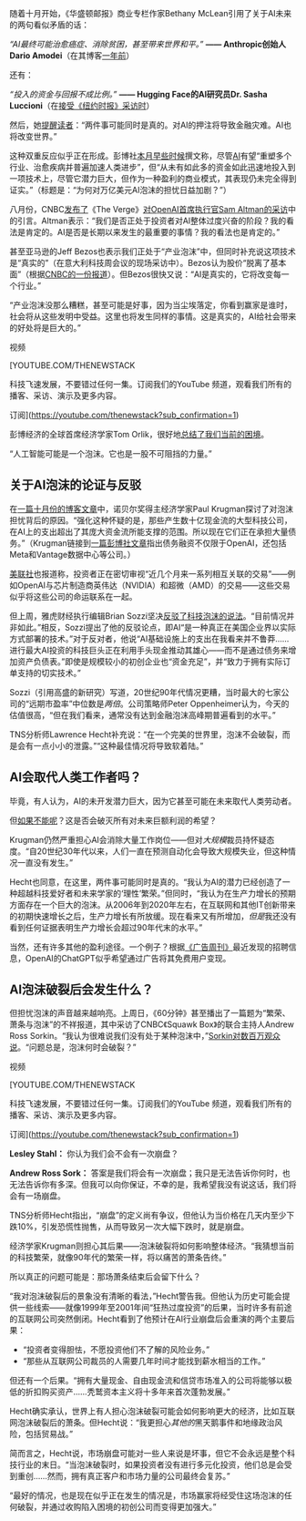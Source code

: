 随着十月开始，《华盛顿邮报》商业专栏作家Bethany McLean引用了关于AI未来的两句看似矛盾的话：

*“AI最终可能治愈癌症、消除贫困，甚至带来世界和平。”*
**—— Anthropic创始人Dario Amodei**（在其博客[一年前](https://www.darioamodei.com/essay/machines-of-loving-grace)）

还有：

*“投入的资金与回报不成比例。”*
**—— Hugging Face的AI研究员Dr. Sasha Luccioni**（在[接受《纽约时报》采访时](https://www.nytimes.com/2025/09/16/technology/what-exactly-are-ai-companies-trying-to-build-heres-a-guide.html)）

然后，她[提醒读者](https://www.msn.com/en-us/health/other/ai-will-trigger-financial-calamity-it-ll-also-remake-world/ar-AA1NNbhn)：“两件事可能同时是真的。对AI的押注将导致金融灾难。AI也将改变世界。”

这种双重反应似乎正在形成。彭博社[本月早些时候](https://finance.yahoo.com/news/why-fears-trillion-dollar-ai-130008034.html)撰文称，尽管[AI](https://thenewstack.io/ai/)有望“重塑多个行业、治愈疾病并普遍加速人类进步”，但“从未有如此多的资金如此迅速地投入到一项技术上，尽管它潜力巨大，但作为一种盈利的商业模式，其表现仍未完全得到证实。”（标题是：“为何对万亿美元AI泡沫的担忧日益加剧？”）

八月份，CNBC[发布了](https://www.cnbc.com/2025/08/18/openai-sam-altman-warns-ai-market-is-in-a-bubble.html)《The Verge》[对OpenAI首席执行官Sam Altman的采访](https://www.theverge.com/command-line-newsletter/759897/sam-altman-chatgpt-openai-social-media-google-chrome-interview)中的引言。Altman表示：“我们是否正处于投资者对AI整体过度兴奋的阶段？我的看法是肯定的。AI是否是长期以来发生的最重要的事情？我的看法也是肯定的。”

甚至亚马逊的Jeff Bezos也表示我们正处于“产业泡沫”中，但同时补充说这项技术是“真实的”（在意大利科技周会议的现场采访中）。Bezos认为股价“脱离了基本面”（根据[CNBC的一份报道](https://www.cnbc.com/2025/10/03/jeff-bezos-ai-in-an-industrial-bubble-but-society-to-benefit.html)）。但Bezos很快又说：“AI是真实的，它将改变每一个行业。”

“产业泡沫没那么糟糕，甚至可能是好事，因为当尘埃落定，你看到赢家是谁时，社会将从这些发明中受益。这里也将发生同样的事情。这是真实的，AI给社会带来的好处将是巨大的。”

视频

[YOUTUBE.COM/THENEWSTACK

科技飞速发展，不要错过任何一集。订阅我们的YouTube
频道，观看我们所有的播客、采访、演示及更多内容。

订阅](https://youtube.com/thenewstack?sub_confirmation=1)

彭博经济的全球首席经济学家Tom Orlik，很好地[总结了我们当前的困境](https://finance.yahoo.com/news/stock-bubble-dread-grips-central-200000324.html)。

“人工智能可能是一个泡沫。它也是一股不可阻挡的力量。”

## 关于AI泡沫的论证与反驳

在[一篇十月份的博客文章](https://paulkrugman.substack.com/p/why-arent-we-partying-like-its-1999)中，诺贝尔奖得主经济学家Paul Krugman探讨了对泡沫担忧背后的原因。“强化这种怀疑的是，那些产生数十亿现金流的大型科技公司，在AI上的支出超出了其庞大资金流所能支撑的范围。所以现在它们正在承担大量债务。”（Krugman链接到[一篇彭博社文章](https://finance.yahoo.com/news/why-fears-trillion-dollar-ai-130008034.html)指出债务融资不仅限于OpenAI，还包括Meta和Vantage数据中心等公司。）

[美联社](https://apnews.com/article/ai-bubble-warnings-bank-of-england-imf-b15e54f6d06992371ee39b27f4e6da3a)也报道称，投资者正在密切审视“近几个月来一系列相互关联的交易”——例如OpenAI与芯片制造商英伟达（NVIDIA）和超微（AMD）的交易——这些交易似乎将这些公司的命运联系在一起。

但上周，雅虎财经执行编辑Brian Sozzi坚决[反驳了科技泡沫的说法](https://finance.yahoo.com/news/is-the-ai-stock-bubble-about-to-explode-123014740.html)。“目前情况并非如此。”相反，Sozzi提出了他的反驳论点，即AI“是一种真正在美国企业界以实际方式部署的技术。”对于反对者，他说“AI基础设施上的支出在我看来并不鲁莽……进行最大AI投资的科技巨头正在利用手头现金推动其雄心——而不是通过债务来增加资产负债表。”即使是规模较小的初创企业也“资金充足”，并“致力于拥有实际订单支持的切实技术。”

Sozzi（引用高盛的新研究）写道，20世纪90年代情况更糟，当时最大的七家公司的“远期市盈率”中位数是*两倍*。公司策略师Peter Oppenheimer认为，今天的估值很高，“但在我们看来，通常没有达到金融泡沫高峰期普遍看到的水平。”

TNS分析师Lawrence Hecht补充说：“在一个完美的世界里，泡沫不会破裂，而是会有一点小小的泄露。”“这种最佳情况将导致软着陆。”

## AI会取代人类工作者吗？

毕竟，有人认为，AI的未开发潜力巨大，因为它甚至可能在未来取代人类劳动者。

但[如果不能呢](https://thenewstack.io/how-solid-is-ed-zitrons-case-against-generative-ai/)？这是否会破灭所有对未来巨额利润的希望？

Krugman仍然严重担心AI会消除大量工作岗位——但对*大规模*裁员持怀疑态度。“自20世纪30年代以来，人们一直在预测自动化会导致大规模失业，但这种情况一直没有发生。”

Hecht也同意，在这里，两件事可能同时是真的。“我认为AI的潜力已经创造了一种超越科技爱好者和未来学家的‘理性’繁荣。”但同时，“我认为在生产力增长的预期方面存在一个巨大的泡沫。从2006年到2020年左右，在互联网和其他IT创新带来的初期快速增长之后，生产力增长有所放缓。现在看来又有所增加，*但是*我还没有看到任何证据表明生产力增长会超过90年代末的水平。”

当然，还有许多其他的盈利途径。一个例子？根据[《广告周刊》](https://www.adweek.com/media/openai-chatgpt-ads-job-listing-marketing-platform/)最近发现的招聘信息，OpenAI的ChatGPT似乎希望通过广告将其免费用户变现。

## AI泡沫破裂后会发生什么？

但担忧泡沫的声音越来越响亮。上周日，《60分钟》甚至播出了一篇题为“繁荣、萧条与泡沫”的不祥报道，其中采访了CNBC《Squawk Box》的联合主持人Andrew Ross Sorkin。“我认为很难说我们没有处于某种泡沫中，”[Sorkin对数百万观众说](https://www.cbsnews.com/news/ai-boom-propping-up-economy-as-some-guardrails-coming-off-andrew-ross-sorkin-60-minutes-transcript/)。“问题总是，泡沫何时会破裂？”

视频

[YOUTUBE.COM/THENEWSTACK

科技飞速发展，不要错过任何一集。订阅我们的YouTube
频道，观看我们所有的播客、采访、演示及更多内容。

订阅](https://youtube.com/thenewstack?sub_confirmation=1)

**Lesley Stahl：** 你认为我们会不会有一次崩盘？

**Andrew Ross Sork：** 答案是我们将会有一次崩盘；我只是无法告诉你何时，也无法告诉你有多深。但我可以向你保证，不幸的是，我希望我没有说这话，我们将会有一场崩盘。

TNS分析师Hecht指出，“崩盘”的定义尚有争议，但他认为当价格在几天内至少下跌10%，引发恐慌性抛售，从而导致另一次大幅下跌时，就是崩盘。

经济学家Krugman则担心其后果——泡沫破裂将如何影响整体经济。“我猜想当前的科技繁荣，就像90年代的繁荣一样，将以痛苦的萧条告终。”

所以真正的问题可能是：那场萧条结束后会留下什么？

“我对泡沫破裂后的景象没有清晰的看法，”Hecht警告我。但他认为历史可能会提供一些线索——就像1999年至2001年间“狂热过度投资”的后果，当时许多有前途的互联网公司突然倒闭。Hecht看到了他预计在AI行业崩盘后会重演的两个主要后果：

* “投资者变得胆怯，不愿投资他们不了解的风险业务。”
* “那些从互联网公司裁员的人需要几年时间才能找到薪水相当的工作。”

但还有一个后果。“拥有大量现金、自由现金流和信贷市场准入的公司将能够以极低的折扣购买资产……秃鹫资本主义将十多年来首次蓬勃发展。”

Hecht确实承认，世界上有人担心泡沫破裂可能会如何影响更大的经济，比如互联网泡沫破裂后的萧条。但Hecht说：“我更担心*其他的*黑天鹅事件和地缘政治风险，包括贸易战。”

简而言之，Hecht说，市场崩盘可能对一些人来说是坏事，但它不会永远是整个科技行业的末日。“当泡沫破裂时，如果投资者没有进行多元化投资，他们总是会受到重创……然而，拥有真正客户和市场力量的公司最终会复苏。”

“最好的情况，也是现在似乎正在发生的情况是，市场赢家将经受住这场泡沫的任何破裂，并通过收购陷入困境的初创公司而变得更加强大。”